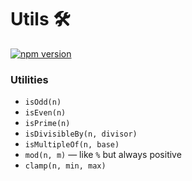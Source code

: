 # Utils 🛠️

[![npm version](https://img.shields.io/npm/v/@mindiv/utils)](https://www.npmjs.com/package/@mindiv/utils)

### Utilities

- `isOdd(n)`
- `isEven(n)`
- `isPrime(n)`
- `isDivisibleBy(n, divisor)`
- `isMultipleOf(n, base)`
- `mod(n, m)` — like `%` but always positive
- `clamp(n, min, max)`
